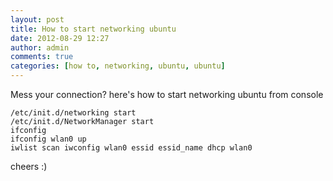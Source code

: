 ```yaml
---
layout: post
title: How to start networking ubuntu
date: 2012-08-29 12:27
author: admin
comments: true
categories: [how to, networking, ubuntu, ubuntu]
---
```

Mess your connection? here's how to start networking ubuntu from console

```
/etc/init.d/networking start
/etc/init.d/NetworkManager start
ifconfig
ifconfig wlan0 up
iwlist scan iwconfig wlan0 essid essid_name dhcp wlan0
```
cheers :)

